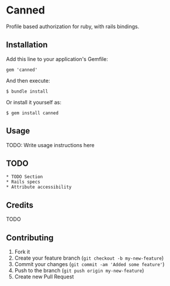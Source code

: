 # Canned

Profile based authorization for ruby, with rails bindings.

## Installation

Add this line to your application's Gemfile:

    gem 'canned'

And then execute:

    $ bundle install

Or install it yourself as:

    $ gem install canned

## Usage

TODO: Write usage instructions here

## TODO

	* TODO Section
	* Rails specs
	* Attribute accessibility

## Credits

TODO

## Contributing

1. Fork it
2. Create your feature branch (`git checkout -b my-new-feature`)
3. Commit your changes (`git commit -am 'Added some feature'`)
4. Push to the branch (`git push origin my-new-feature`)
5. Create new Pull Request